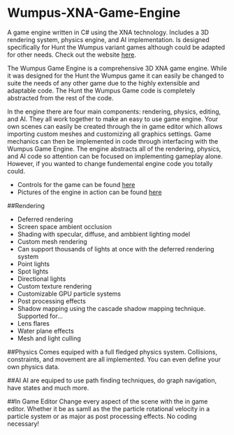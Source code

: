 # Wumpus-XNA-Game-Engine
A game engine written in C# using the XNA technology. Includes a 3D rendering system, physics engine, and AI implementation. Is designed specifically for Hunt the Wumpus variant games although could be adapted for other needs.
Check out the website [here](http://wumpusengine.com). 

The Wumpus Game Engine is a comprehensive 3D XNA game engine. While it was designed for the Hunt the Wumpus game it can easily be changed to suite the needs of any other game due to the highly extensible and adaptable code. The Hunt the Wumpus Game code is completely abstracted from the rest of the code. 

In the engine there are four main components: rendering, physics, editing, and AI. They all work together to make an easy to use game engine. Your own scenes can easily be created through the in game editor which allows importing custom meshes and customizing all graphics settings. Game mechanics can then be implemented in code through interfacing with the Wumpus Game Engine. The engine abstracts all of the rendering, physics, and AI code so attention can be focused on implementing gameplay alone. However, if you wanted to change fundemental engine code you totally could. 

- Controls for the game can be found [here](httt://wumpusengine.com/Usage.aspx)
- Pictures of the engine in action can be found [here](http://wumpusengine.com/Features.aspx)

##Rendering
- Deferred rendering
- Screen space ambient occlusion
- Shading with specular, diffuse, and ambbient lighting  model
- Custom mesh rendering
-  Can support thousands of lights at once with the deferred rendering system
  - Point lights
  - Spot lights
  - Directional lights
- Custom texture rendering
- Customizable GPU particle systems
- Post processing effects
- Shadow mapping using the cascade shadow mapping technique. Supported for...
- Lens flares
- Water plane effects
- Mesh and light culling

##Physics
Comes equiped with a full fledged physics system. Collisions, constraints, and movement are all implemented. You can even define your own physics data.

##AI
AI are equiped to use path finding techniques, do graph navigation, have states and much more.

##In Game Editor
Change every aspect of the scene with the in game editor. Whether it be as samll as the the particle rotational velocity in a particle system or as major as post processing effects. No coding necessary!
